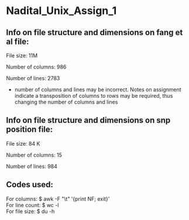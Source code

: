 # Nadital_Unix_Assign_1

## Info on file structure and dimensions on fang et al file:
File size: 11M

Number of columns: 986 

Number of lines: 2783

- number of columns and lines may be incorrect. 
Notes on assignment indicate a transposition of columns to rows may be required, thus changing the number of columns and lines


## Info on file structure and dimensions on snp position file:

File size: 84 K

Number of columns: 15

Number of lines: 984

## Codes used:

For columns:           $ awk -F "\t" '{print NF; exit}'  
For line count:        $ wc -l  
For file size:         $ du -h 
